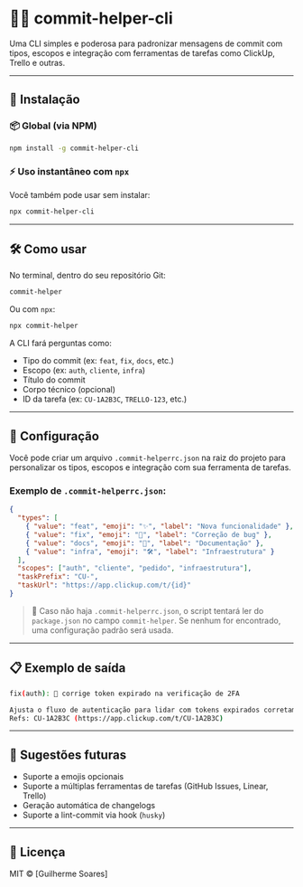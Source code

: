 # 🧙‍♂️ commit-helper-cli

Uma CLI simples e poderosa para padronizar mensagens de commit com tipos, escopos e integração com ferramentas de tarefas como ClickUp, Trello e outras.

---

## 🚀 Instalação

### 📦 Global (via NPM)

```bash
npm install -g commit-helper-cli
```

### ⚡️ Uso instantâneo com `npx`

Você também pode usar sem instalar:

```bash
npx commit-helper-cli
```

---

## 🛠️ Como usar

No terminal, dentro do seu repositório Git:

```bash
commit-helper
```

Ou com `npx`:

```bash
npx commit-helper
```

A CLI fará perguntas como:

- Tipo do commit (ex: `feat`, `fix`, `docs`, etc.)
- Escopo (ex: `auth`, `cliente`, `infra`)
- Título do commit
- Corpo técnico (opcional)
- ID da tarefa (ex: `CU-1A2B3C`, `TRELLO-123`, etc.)

---

## 🧩 Configuração

Você pode criar um arquivo `.commit-helperrc.json` na raiz do projeto para personalizar os tipos, escopos e integração com sua ferramenta de tarefas.

### Exemplo de `.commit-helperrc.json`:

```json
{
  "types": [
    { "value": "feat", "emoji": "✨", "label": "Nova funcionalidade" },
    { "value": "fix", "emoji": "🐛", "label": "Correção de bug" },
    { "value": "docs", "emoji": "📝", "label": "Documentação" },
    { "value": "infra", "emoji": "🛠️", "label": "Infraestrutura" }
  ],
  "scopes": ["auth", "cliente", "pedido", "infraestrutura"],
  "taskPrefix": "CU-",
  "taskUrl": "https://app.clickup.com/t/{id}"
}
```

> 🔁 Caso não haja `.commit-helperrc.json`, o script tentará ler do `package.json` no campo `commit-helper`. Se nenhum for encontrado, uma configuração padrão será usada.

---

## 📋 Exemplo de saída

```bash
fix(auth): 🐛 corrige token expirado na verificação de 2FA

Ajusta o fluxo de autenticação para lidar com tokens expirados corretamente.
Refs: CU-1A2B3C (https://app.clickup.com/t/CU-1A2B3C)
```

---

## 🧠 Sugestões futuras

- Suporte a emojis opcionais
- Suporte a múltiplas ferramentas de tarefas (GitHub Issues, Linear, Trello)
- Geração automática de changelogs
- Suporte a lint-commit via hook (`husky`)

---

## 📄 Licença

MIT © [Guilherme Soares]
